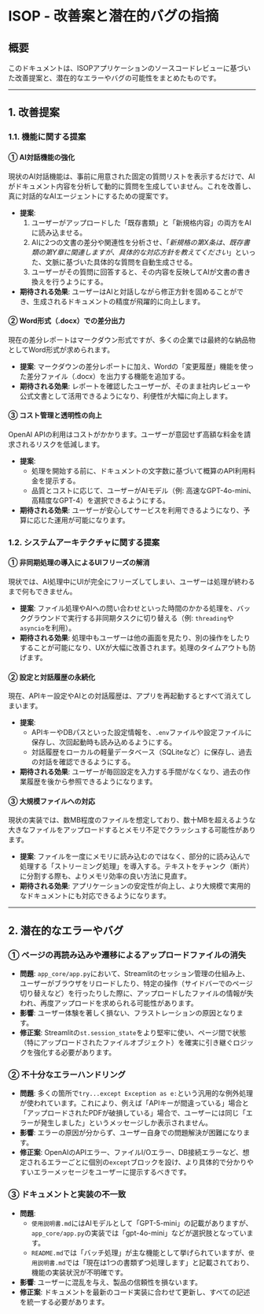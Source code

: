 # ISOP - 改善案と潜在的バグの指摘

## 概要

このドキュメントは、ISOPアプリケーションのソースコードレビューに基づいた改善提案と、潜在的なエラーやバグの可能性をまとめたものです。

---

## 1. 改善提案

### 1.1. 機能に関する提案

#### **① AI対話機能の強化**
現状のAI対話機能は、事前に用意された固定の質問リストを表示するだけで、AIがドキュメント内容を分析して動的に質問を生成していません。これを改善し、真に対話的なAIエージェントにするための提案です。

*   **提案**:
    1.  ユーザーがアップロードした「既存書類」と「新規格内容」の両方をAIに読み込ませる。
    2.  AIに2つの文書の差分や関連性を分析させ、「*新規格の第X条は、既存書類の第Y章に関連しますが、具体的な対応方針を教えてください*」といった、文脈に基づいた具体的な質問を自動生成させる。
    3.  ユーザーがその質問に回答すると、その内容を反映してAIが文書の書き換えを行うようにする。
*   **期待される効果**: ユーザーはAIと対話しながら修正方針を固めることができ、生成されるドキュメントの精度が飛躍的に向上します。

#### **② Word形式（.docx）での差分出力**
現在の差分レポートはマークダウン形式ですが、多くの企業では最終的な納品物としてWord形式が求められます。

*   **提案**: マークダウンの差分レポートに加え、Wordの「変更履歴」機能を使った差分ファイル（.docx）を出力する機能を追加する。
*   **期待される効果**: レポートを確認したユーザーが、そのまま社内レビューや公式文書として活用できるようになり、利便性が大幅に向上します。

#### **③ コスト管理と透明性の向上**
OpenAI APIの利用はコストがかかります。ユーザーが意図せず高額な料金を請求されるリスクを低減します。

*   **提案**:
    *   処理を開始する前に、ドキュメントの文字数に基づいて概算のAPI利用料金を提示する。
    *   品質とコストに応じて、ユーザーがAIモデル（例: 高速なGPT-4o-mini、高精度なGPT-4）を選択できるようにする。
*   **期待される効果**: ユーザーが安心してサービスを利用できるようになり、予算に応じた運用が可能になります。

### 1.2. システムアーキテクチャに関する提案

#### **① 非同期処理の導入によるUIフリーズの解消**
現状では、AI処理中にUIが完全にフリーズしてしまい、ユーザーは処理が終わるまで何もできません。

*   **提案**: ファイル処理やAIへの問い合わせといった時間のかかる処理を、バックグラウンドで実行する非同期タスクに切り替える（例: `threading`や`asyncio`を利用）。
*   **期待される効果**: 処理中もユーザーは他の画面を見たり、別の操作をしたりすることが可能になり、UXが大幅に改善されます。処理のタイムアウトも防げます。

#### **② 設定と対話履歴の永続化**
現在、APIキー設定やAIとの対話履歴は、アプリを再起動するとすべて消えてしまいます。

*   **提案**:
    *   APIキーやDBパスといった設定情報を、`.env`ファイルや設定ファイルに保存し、次回起動時も読み込めるようにする。
    *   対話履歴をローカルの軽量データベース（SQLiteなど）に保存し、過去の対話を確認できるようにする。
*   **期待される効果**: ユーザーが毎回設定を入力する手間がなくなり、過去の作業履歴を後から参照できるようになります。

#### **③ 大規模ファイルへの対応**
現状の実装では、数MB程度のファイルを想定しており、数十MBを超えるような大きなファイルをアップロードするとメモリ不足でクラッシュする可能性があります。

*   **提案**: ファイルを一度にメモリに読み込むのではなく、部分的に読み込んで処理する「ストリーミング処理」を導入する。テキストをチャンク（断片）に分割する際も、よりメモリ効率の良い方法に見直す。
*   **期待される効果**: アプリケーションの安定性が向上し、より大規模で実用的なドキュメントにも対応できるようになります。

---

## 2. 潜在的なエラーやバグ

### **① ページの再読み込みや遷移によるアップロードファイルの消失**
*   **問題**: `app_core/app.py`において、Streamlitのセッション管理の仕組み上、ユーザーがブラウザをリロードしたり、特定の操作（サイドバーでのページ切り替えなど）を行ったりした際に、アップロードしたファイルの情報が失われ、再度アップロードを求められる可能性があります。
*   **影響**: ユーザー体験を著しく損ない、フラストレーションの原因となります。
*   **修正案**: Streamlitの`st.session_state`をより堅牢に使い、ページ間で状態（特にアップロードされたファイルオブジェクト）を確実に引き継ぐロジックを強化する必要があります。

### **② 不十分なエラーハンドリング**
*   **問題**: 多くの箇所で`try...except Exception as e:`という汎用的な例外処理が使われています。これにより、例えば「APIキーが間違っている」場合と「アップロードされたPDFが破損している」場合で、ユーザーには同じ「エラーが発生しました」というメッセージしか表示されません。
*   **影響**: エラーの原因が分からず、ユーザー自身での問題解決が困難になります。
*   **修正案**: OpenAIのAPIエラー、ファイルI/Oエラー、DB接続エラーなど、想定されるエラーごとに個別の`except`ブロックを設け、より具体的で分かりやすいエラーメッセージをユーザーに提示するべきです。

### **③ ドキュメントと実装の不一致**
*   **問題**:
    *   `使用説明書.md`にはAIモデルとして「GPT-5-mini」の記載がありますが、`app_core/app.py`の実装では「gpt-4o-mini」などが選択肢となっています。
    *   `README.md`では「バッチ処理」が主な機能として挙げられていますが、`使用説明書.md`では「現在は1つの書類ずつ処理します」と記載されており、機能の実装状況が不明確です。
*   **影響**: ユーザーに混乱を与え、製品の信頼性を損ないます。
*   **修正案**: ドキュメントを最新のコード実装に合わせて更新し、すべての記述を統一する必要があります。
